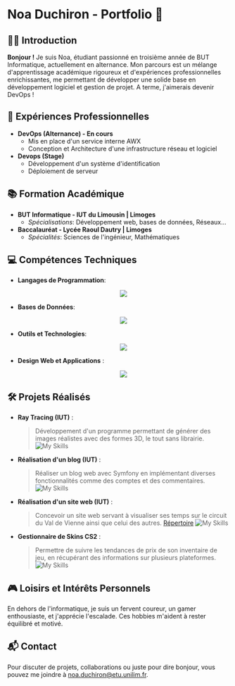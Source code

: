 # Noa Duchiron - Portfolio 🚀

## 🙋‍♂️ Introduction
**Bonjour !** Je suis Noa, étudiant passionné en troisième année de BUT Informatique, actuellement en alternance. Mon parcours est un mélange d'apprentissage académique rigoureux et d'expériences professionnelles enrichissantes, me permettant de développer une solide base en développement logiciel et gestion de projet.
A terme, j'aimerais devenir DevOps !

## 💼 Expériences Professionnelles
- **DevOps (Alternance) - En cours**
  - Mis en place d'un service interne AWX
  - Conception et Architecture d'une infrastructure réseau et logiciel
- **Devops (Stage)**
  - Développement d'un système d'identification
  - Déploiement de serveur

## 📚 Formation Académique
- **BUT Informatique - IUT du Limousin | Limoges**
  - _Spécialisations_: Développement web, bases de données, Réseaux...
- **Baccalauréat - Lycée Raoul Dautry | Limoges**
  - _Spécialités_: Sciences de l'ingénieur, Mathématiques

## 💻 Compétences Techniques

- **Langages de Programmation**:
  <p align="center">
    <a href="https://skillicons.dev">
      <img src="https://skillicons.dev/icons?i=python,html,css,js,php,java,kotlin,cpp" />
    </a>
  </p>
- **Bases de Données**:
  <p align="center">
    <a href="https://skillicons.dev">
      <img src="https://skillicons.dev/icons?i=postgresql,mysql,mongodb" />
    </a>
  </p>
- **Outils et Technologies**:
  <p align="center">
    <a href="https://skillicons.dev">
      <img src="https://skillicons.dev/icons?i=git,jenkins,docker,ansible,linux" />
    </a>
  </p>
- **Design Web et Applications** :
  <p align="center">
    <a href="https://skillicons.dev">
      <img src="https://skillicons.dev/icons?i=figma" />
    </a>
  </p>

## 🛠️ Projets Réalisés
- **Ray Tracing (IUT)** :
  >Développement d'un programme permettant de générer des images réalistes avec des formes 3D, le tout sans librairie.
![My Skills](https://skillicons.dev/icons?i=cpp,java)
- **Réalisation d'un blog (IUT)** :
  >Réaliser un blog web avec Symfony en implémentant diverses fonctionnalités comme des comptes et des commentaires.
![My Skills](https://skillicons.dev/icons?i=symfony,php)
- **Réalisation d'un site web (IUT)** :
  >Concevoir un site web servant à visualiser ses temps sur le circuit du Val de Vienne ainsi que celui des autres.
  >[Répertoire](https://github.com/Noricod1ng/circuit_val_de_vienne)
![My Skills](https://skillicons.dev/icons?i=laravel)
- **Gestionnaire de Skins CS2** :
  >Permettre de suivre les tendances de prix de son inventaire de jeu, en récupérant des informations sur plusieurs plateformes.
![My Skills](https://skillicons.dev/icons?i=electron,nodejs)

## 🎮 Loisirs et Intérêts Personnels
En dehors de l'informatique, je suis un fervent coureur, un gamer enthousiaste, et j'apprécie l'escalade. Ces hobbies m'aident à rester équilibré et motivé.

## 📬 Contact
Pour discuter de projets, collaborations ou juste pour dire bonjour, vous pouvez me joindre à [noa.duchiron@etu.unilim.fr](mailto:noa.duchiron@etu.unilim.fr).


